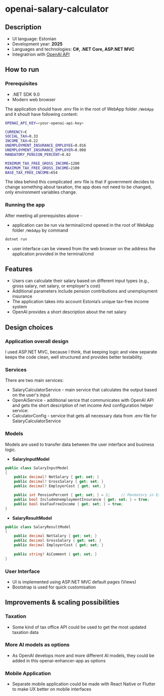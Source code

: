 # openai-salary-calculator

## Description

* UI language: Estonian
* Development year: **2025**
* Languages and technologies: **C#, .NET Core, ASP.NET MVC**
* Integratrion with [OpenAI API](https://platform.openai.com/docs/overview)

## How to run

### Prerequisites

* .NET SDK 9.0
* Modern web browser

The application should have .env file in the root of WebApp folder `/WebApp` and it shoult have following content:
```bash
OPENAI_API_KEY=<your-openai-api-key>

CURRENCY=€
SOCIAL_TAX=0.33
INCOME_TAX=0.22
UNEMPLOYMENT_INSURANCE_EMPLOYEE=0.016
UNEMPLOYMENT_INSURANCE_EMPLOYER=0.008
MANDATORY_PENSION_PERCENT=0.02

MINIMUM_TAX_FREE_GROSS_INCOME=1200
MAXIMUM_TAX_FREE_GROSS_INCOME=2100
BASE_TAX_FREE_INCOME=654
```
The idea behind this complicated .env file is that if government decides to change something about taxation, the app does not need to be changed, only environment variables change.

### Running the app

After meeting all prerequisites above - 
* application can be run via terminal/cmd opened in the root of WebApp folder `/WebApp` by command
```bash
dotnet run
```
* user interface can be viewed from the web browser on the address the application provided in the terminal/cmd

## Features
* Users can calculate their salary based on different input types (e.g., gross salary, net salary, or employer's cost)
* Additional parameters include pension contributions and unemployment insurance
* The application takes into account Estonia’s unique tax-free income system
* OpenAI provides a short description about the net salary

## Design choices

### Application overall design
I used ASP.NET MVC, because I think, that keeping logic and view separate keeps the code clean, well structured and provides better testability. 

### Services
There are two main services:
* SalaryCalculatorService - main service that calculates the output based on the user's input
* OpenAiService - additional serice that communicates with OpenAI API and gets the short description of net income
And configuration helper service:
* CalculatorConfig - service that gets all necessary data from .env file for SalaryCalculatorService

### Models
Models are used to transfer data between the user interface and business logic.  
* **SalaryInputModel**
```csharp
public class SalaryInputModel
{
    public decimal? NetSalary { get; set; }
    public decimal? GrossSalary { get; set; }
    public decimal? EmployerCost { get; set; }

    public int PensionPercent { get; set; } = 2;     // Mandatory in Estonia
    public bool IncludeUnemploymentInsurance { get; set; } = true;
    public bool UseTaxFreeIncome { get; set; } = true;
}
```
* **SalaryResultModel**
```csharp
public class SalaryResultModel
{
    public decimal NetSalary { get; set; }
    public decimal GrossSalary { get; set; }
    public decimal EmployerCost { get; set; }
    
    public string? AiComment { get; set; } 
}
```
  
### User Interface
* UI is implemented using ASP.NET MVC default pages (Views)
* Bootstrap is used for quick customisation

## Improvements & scaling possibilities

### Taxation
* Some kind of tax office API could be used to get the most updated taxation data

### More AI models as options
* As OpenAI develops more and more different AI models, they could be added in this openai-enhancer-app as options

### Mobile Application
* Separate mobile application could be made with React Native or Flutter to make UX better on mobile interfaces
